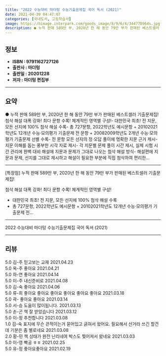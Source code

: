 ```yaml
---
title: "2022 수능대비 마더텅 수능기출문제집 국어 독서 (2021)"
date: 2021-04-30 04:47:07
categories: [국내도서, 고등학습서]
image: https://bimage.interpark.com/goods_image/8/9/6/4/344778964s.jpg
description: ● 누적 판매 589만 부, 2020년 한 해 동안 79만 부가 판매된 베스트셀러 기출문제집!첨삭 해설 대폭 강화! 최다 문항 수록! 체계적인 영역별 구성!- 대한민국 최초! 전 지문, 모든 선지에 100% 첨삭 해설 수록- 총 727문항, 2022학년도 예시문항 + 20102021학
---
```


## **정보**

- **ISBN : 9791162727126**
- **출판사 : 마더텅**
- **출판일 : 20201228**
- **저자 : 마더텅 편집부**

------



## **요약**

●  누적 판매 589만 부, 2020년 한 해 동안 79만 부가 판매된 베스트셀러 기출문제집!첨삭 해설 대폭 강화! 최다 문항 수록! 체계적인 영역별 구성!- 대한민국 최초! 전 지문, 모든 선지에 100% 첨삭 해설 수록- 총 727문항, 2022학년도 예시문항 + 20102021학년도 12개년 수능·모의평가 기출문제 전 문항 + 20082009학년도 2개년 수능·모의평가 기출문제 선별 수록- 전 문항 모든 선지의 정·오답 풀이에 명확한 지문 근거 제시- 지문 이해를 돕는 풍부한 시각 자료 제시- 각 지문별 문제 풀이 시간 제시, 실제 시험 시간 관리에 완벽 대비 해설에 지문과 문제가 그대로 나오는 첨삭 해설 방식- 해설편에 지문과 문제, 선지를 그대로 제시하고 해설이 필요한 부분에 직접 첨삭하여 편리한...

------

[특장점]
누적 판매 589만 부, 2020년 한 해 동안 79만 부가 판매된 베스트셀러 기출문제집!

첨삭 해설 대폭 강화! 최다 문항 수록! 체계적인 영역별 구성!

- 대한민국 최초! 전 지문, 모든 선지에 100% 첨삭 해설 수록
- 총 727문항, 2022학년도 예시문항 + 20102021학년도 12개년 수능·모의평가 기출문제 전... 

------


2022 수능대비 마더텅 수능기출문제집 국어 독서 (2021) 

------


## **리뷰** 

5.0 김-주 믿고보는 교재 2021.04.23 <br/>5.0 옥-주 좋아요 2021.04.21 <br/>5.0 하-연 좋아요 2021.04.14 <br/>5.0 이-주 내신준비로  2021.04.08 <br/>5.0 김-숙 좋아요 2021.04.06 <br/>5.0 류-희 좋아요 좋아요 좋아요 좋아요 좋아요 좋아요  2021.03.18 <br/>5.0 곽- 좋아요 좋아요  2021.03.14 <br/>5.0 서-승 도움이 많이됩니다. 2021.03.13 <br/>5.0 손-곤 책 잘 받았습니다  2021.03.12 <br/>5.0 이-정 추천합니다  2021.03.08 <br/>1.0 김-숙 표지에 무슨 끈적이는거 묻어있고 긁혀서 왔어요. 필요해서 산거라 쓰긴 할건데 기분은 좀 별로네요 2021.03.08 <br/>2.0 황-민 책 상태가 완전 난리네여 박스도 찢어져서 왔네요 2021.03.03 <br/>5.0 이-영 빡공 ㅎㅎ 2021.02.25 <br/>5.0 유-정 좋아요좋아요 2021.02.19 <br/>